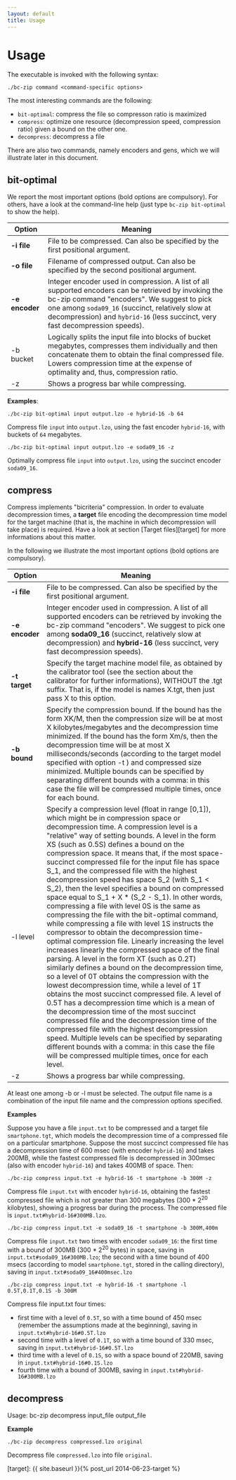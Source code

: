```yaml
---
layout: default
title: Usage
---
```


# Usage

The executable is invoked with the following syntax:

	./bc-zip command <command-specific options>

The most interesting commands are the following:

- `bit-optimal`:	compress the file so compresson ratio is maximized
- `compress`:		optimize one resource (decompression speed, compression ratio) given a bound on the other one.
- `decompress`: 	decompress a file 

There are also two commands, namely encoders and gens, which we will illustrate later in this document.

## bit-optimal

We report the most important options (bold options are compulsory). For others, have a look at the command-line help 
(just type `bc-zip bit-optimal` to show the help).

| Option 		| Meaning 																							|
|---------------|---------------------------------------------------------------------------------------------------|
| **-i file**	| 	File to be compressed. Can also be specified by the first positional argument.
| **-o file**	| 	Filename of compressed output. Can also be specified by the second positional argument.
| **-e encoder**| 	Integer encoder used in compression. A list of all supported encoders can be retrieved by invoking the bc-zip command "encoders". We suggest to pick one among `soda09_16` (succinct, relatively slow at decompression) and `hybrid-16` (less succinct, very fast decompression speeds).
| -b bucket 	|	Logically splits the input file into blocks of bucket megabytes, compresses them individually and then concatenate them to obtain the final compressed file. Lowers compression time at the expense of optimality and, thus, compression ratio.
| -z 			|	Shows a progress bar while compressing.

**Examples**:

	./bc-zip bit-optimal input output.lzo -e hybrid-16 -b 64

Compress file `input` into `output.lzo`, using the fast encoder `hybrid-16`, with buckets of `64` megabytes.

	./bc-zip bit-optimal input output.lzo -e soda09_16 -z

Optimally compress file `input` into `output.lzo`, using the succinct encoder `soda09_16`.

## compress

Compress implements "bicriteria" compression.
In order to evaluate decompression times, a **target** file encoding the decompression time model for the target machine (that is, the machine in which decompression will take place) is required. Have a look at section [Target files][target] for more informations about this matter.

In the following we illustrate the most important options (bold options are compulsory).

| Option 		| Meaning 																							|
|---------------|---------------------------------------------------------------------------------------------------|
|**-i file**	| File to be compressed. Can also be specified by the first positional argument.
|**-e encoder**	| Integer encoder used in compression. A list of all supported encoders can be retrieved by invoking the bc-zip command "encoders". We suggest to pick one among **soda09_16** (succinct, relatively slow at decompression) and **hybrid-16** (less succinct, very fast decompression speeds).
|**-t target**	| Specify the target machine model file, as obtained by the calibrator tool (see the section about the calibrator for further informations), WITHOUT the .tgt suffix. That is, if the model is names X.tgt, then just pass X to this option.
|**-b bound**	| Specify the compression bound. If the bound has the form XK/M, then the compression size will be at most X kilobytes/megabytes and the decompression time minimized. If the bound has the form Xm/s, then the  decompression time will be at most X milliseconds/seconds (according to the target model specified with  option -t ) and compressed size minimized. Multiple bounds can be specified by separating different bounds with a comma: in this case the file will be compressed multiple times, once for each bound.
|-l level 		| Specify a compression level (float in range [0,1]), which might be in compression space or  decompression time. A compression level is a "relative" way of setting bounds. A level in the form XS (such as 0.5S) defines a bound on the compression space. It means that, if the most space-succinct compressed file for the input file has space S_1, and the compressed file with the highest decompression speed has space S_2 (with S_1 < S_2), then the level specifies a bound on compressed space equal to S_1 + X * (S_2 - S_1). In other words, compressing a file with level 0S is the same as compressing the file with the bit-optimal command, while compressing a file with level 1S instructs the compressor to obtain the decompression time-optimal compression file. Linearly increasing the level increases linearly the compressed space of the final parsing. A level in the form XT (such as 0.2T) similarly defines a bound on the decompression time, so a level of 0T obtains the compression with the lowest decompression time, while a level of 1T obtains the most succinct compressed file. A level of 0.5T has a decompression time which is a mean of the decompression time of the most succinct compressed file and the decompression time of the compressed file with the highest decompression speed. Multiple levels can be specified by separating different bounds with a comma: in this case the file will be compressed multiple times, once for each level.
|-z 			| Shows a progress bar while compressing.

At least one among -b or -l must be selected. The output file name is a combination of the input file name and the compression options specified.

**Examples**

Suppose you have a file `input.txt` to be compressed and a target file `smartphone.tgt`, which models the decompression time of a compressed file on a particular smartphone.
Suppose the most succinct compressed file has a decompression time of 600 msec (with encoder `hybrid-16`) and takes 200MB, while the fastest compressed file is decompressed in 300msec (also with encoder `hybrid-16`) and takes 400MB of space.
Then:

	./bc-zip compress input.txt -e hybrid-16 -t smartphone -b 300M -z

Compress file `input.txt` with encoder `hybrid-16`, obtaining the fastest compressed file which is not greater than 300 megabytes (300 * 2<sup>20</sup> kilobytes), showing a progress bar during the process. The compressed file is `input.txt#hybrid-16#300MB.lzo`.

	./bc-zip compress input.txt -e soda09_16 -t smartphone -b 300M,400m

Compress file `input.txt` two times with encoder `soda09_16`: the first time with a bound of 300MB (300 * 2<sup>20</sup> bytes) in space, saving in `input.txt#soda09_16#300MB.lzo`; the second with a time bound of 400 msecs (according to model `smartphone.tgt`, stored in the calling directory), saving in `input.txt#soda09_16#400msec.lzo`

	./bc-zip compress input.txt -e hybrid-16 -t smartphone -l 0.5T,0.1T,0.1S -b 300M

Compress file input.txt four times:

- first time with a level of `0.5T`, so with a time bound of 450 msec (remember the assumptions made at the beginning), saving in `input.txt#hybrid-16#0.5T.lzo`
- second time with a level of `0.1T`, so with a time bound of 330 msec, saving in `input.txt#hybrid-16#0.5T.lzo`
- third time with a level of `0.1S`, so with a space bound of 220MB, saving in `input.txt#hybrid-16#0.1S.lzo`
- fourth time with a bound of 300MB, saving in `input.txt#hybrid-16#300MB.lzo`

## decompress

Usage: bc-zip decompress input_file output_file

**Example**

	./bc-zip decompress compressed.lzo original

Decompress file `compressed.lzo` into file `original`.

[target]: {{ site.baseurl }}{% post_url 2014-06-23-target %}